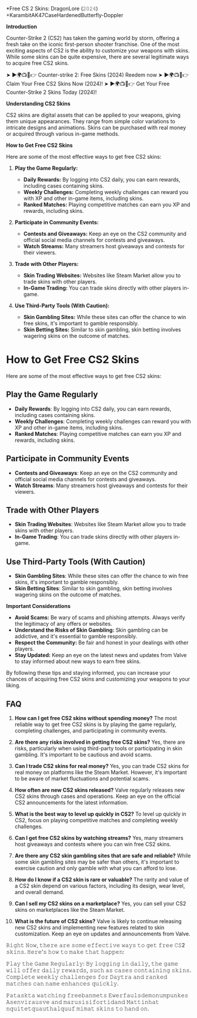 *Free CS 2 Skins: DragonLore (𝟸𝟶𝟸𝟺) +KarambitAK47CaseHardenedButterfly-Doppler


**Introduction**

Counter-Strike 2 (CS2) has taken the gaming world by storm, offering a fresh take on the iconic first-person shooter franchise. One of the most exciting aspects of CS2 is the ability to customize your weapons with skins. While some skins can be quite expensive, there are several legitimate ways to acquire free CS2 skins.

➤ ►🌍📺📱👉 Counter-strike 2: Free Skins (2024) Reedem now
➤ ►🌍📺📱👉 Claim Your Free CS2 Skins Now (2024)!
➤ ►🌍📺📱👉 Get Your Free Counter-Strike 2 Skins Today (2024)!

**Understanding CS2 Skins**

CS2 skins are digital assets that can be applied to your weapons, giving them unique appearances. They range from simple color variations to intricate designs and animations. Skins can be purchased with real money or acquired through various in-game methods.

**How to Get Free CS2 Skins**

Here are some of the most effective ways to get free CS2 skins:

1. **Play the Game Regularly:**
   * **Daily Rewards:** By logging into CS2 daily, you can earn rewards, including cases containing skins. 
   * **Weekly Challenges:** Completing weekly challenges can reward you with XP and other in-game items, including skins.
   * **Ranked Matches:** Playing competitive matches can earn you XP and rewards, including skins.

2. **Participate in Community Events:**
   * **Contests and Giveaways:** Keep an eye on the CS2 community and official social media channels for contests and giveaways.
   * **Watch Streams:** Many streamers host giveaways and contests for their viewers.

3. **Trade with Other Players:**
   * **Skin Trading Websites:** Websites like Steam Market allow you to trade skins with other players.
   * **In-Game Trading:** You can trade skins directly with other players in-game.

4. **Use Third-Party Tools (With Caution):**
   * **Skin Gambling Sites:** While these sites can offer the chance to win free skins, it's important to gamble responsibly.
   * **Skin Betting Sites:** Similar to skin gambling, skin betting involves wagering skins on the outcome of matches.

# How to Get Free CS2 Skins

Here are some of the most effective ways to get free CS2 skins:

## Play the Game Regularly

- **Daily Rewards**: By logging into CS2 daily, you can earn rewards, including cases containing skins.
- **Weekly Challenges**: Completing weekly challenges can reward you with XP and other in-game items, including skins.
- **Ranked Matches**: Playing competitive matches can earn you XP and rewards, including skins.

## Participate in Community Events

- **Contests and Giveaways**: Keep an eye on the CS2 community and official social media channels for contests and giveaways.
- **Watch Streams**: Many streamers host giveaways and contests for their viewers.

## Trade with Other Players

- **Skin Trading Websites**: Websites like Steam Market allow you to trade skins with other players.
- **In-Game Trading**: You can trade skins directly with other players in-game.

## Use Third-Party Tools (With Caution)

- **Skin Gambling Sites**: While these sites can offer the chance to win free skins, it's important to gamble responsibly.
- **Skin Betting Sites**: Similar to skin gambling, skin betting involves wagering skins on the outcome of matches.


**Important Considerations**

* **Avoid Scams:** Be wary of scams and phishing attempts. Always verify the legitimacy of any offers or websites.
* **Understand the Risks of Skin Gambling:** Skin gambling can be addictive, and it's essential to gamble responsibly.
* **Respect the Community:** Be fair and honest in your dealings with other players.
* **Stay Updated:** Keep an eye on the latest news and updates from Valve to stay informed about new ways to earn free skins.

By following these tips and staying informed, you can increase your chances of acquiring free CS2 skins and customizing your weapons to your liking.

## FAQ

1. **How can I get free CS2 skins without spending money?**
   The most reliable way to get free CS2 skins is by playing the game regularly, completing challenges, and participating in community events.

2. **Are there any risks involved in getting free CS2 skins?**
   Yes, there are risks, particularly when using third-party tools or participating in skin gambling. It's important to be cautious and avoid scams.

3. **Can I trade CS2 skins for real money?**
   Yes, you can trade CS2 skins for real money on platforms like the Steam Market. However, it's important to be aware of market fluctuations and potential scams.

4. **How often are new CS2 skins released?**
   Valve regularly releases new CS2 skins through cases and operations. Keep an eye on the official CS2 announcements for the latest information.

5. **What is the best way to level up quickly in CS2?**
   To level up quickly in CS2, focus on playing competitive matches and completing weekly challenges.

6. **Can I get free CS2 skins by watching streams?**
   Yes, many streamers host giveaways and contests where you can win free CS2 skins.

7. **Are there any CS2 skin gambling sites that are safe and reliable?**
   While some skin gambling sites may be safer than others, it's important to exercise caution and only gamble with what you can afford to lose.

8. **How do I know if a CS2 skin is rare or valuable?**
   The rarity and value of a CS2 skin depend on various factors, including its design, wear level, and overall demand.

9. **Can I sell my CS2 skins on a marketplace?**
   Yes, you can sell your CS2 skins on marketplaces like the Steam Market.

10. **What is the future of CS2 skins?**
   Valve is likely to continue releasing new CS2 skins and implementing new features related to skin customization. Keep an eye on updates and announcements from Valve.

𝚁𝚒𝚐𝚑𝚝 𝙽𝚘𝚠, 𝚝𝚑𝚎𝚛𝚎 𝚊𝚛𝚎 𝚜𝚘𝚖𝚎 𝚎𝚏𝚏𝚎𝚌𝚝𝚒𝚟𝚎 𝚠𝚊𝚢𝚜 𝚝𝚘 𝚐𝚎𝚝 𝚏𝚛𝚎𝚎 𝙲𝚂2 𝚜𝚔𝚒𝚗𝚜. 𝙷𝚎𝚛𝚎’𝚜 𝚑𝚘𝚠 𝚝𝚘 𝚖𝚊𝚔𝚎 𝚝𝚑𝚊𝚝 𝚑𝚊𝚙𝚙𝚎𝚗:

𝙿𝚕𝚊𝚢 𝚝𝚑𝚎 𝙶𝚊𝚖𝚎 𝚁𝚎𝚐𝚞𝚕𝚊𝚛𝚕𝚢: 𝙱𝚢 𝚕𝚘𝚐𝚐𝚒𝚗𝚐 𝚒𝚗 𝚍𝚊𝚒𝚕𝚢, 𝚝𝚑𝚎 𝚐𝚊𝚖𝚎 𝚠𝚒𝚕𝚕 𝚘𝚏𝚏𝚎𝚛 𝚍𝚊𝚒𝚕𝚢 𝚛𝚎𝚠𝚊𝚛𝚍𝚜, 𝚜𝚞𝚌𝚑 𝚊𝚜 𝚌𝚊𝚜𝚎𝚜 𝚌𝚘𝚗𝚝𝚊𝚒𝚗𝚒𝚗𝚐 𝚜𝚔𝚒𝚗𝚜. 𝙲𝚘𝚖𝚙𝚕𝚎𝚝𝚎 𝚠𝚎𝚎𝚔𝚕𝚢 𝚌𝚑𝚊𝚕𝚕𝚎𝚗𝚐𝚎𝚜 𝚏𝚘𝚛 𝙳𝚊𝚢𝚝𝚛𝚊 𝚊𝚗𝚍 𝚛𝚊𝚗𝚔𝚎𝚍 𝚖𝚊𝚝𝚌𝚑𝚎𝚜 𝚌𝚊𝚗 𝚗𝚊𝚖𝚎 𝚎𝚗𝚑𝚊𝚗𝚌𝚎𝚜 𝚚𝚞𝚒𝚌𝚔𝚕𝚢.

𝙿𝚊𝚝𝚊𝚜𝚔𝚝𝚊 𝚠𝚊𝚝𝚌𝚑𝚒𝚗𝚐 𝚏𝚛𝚎𝚎𝚋𝚊𝚗𝚖𝚎𝚝𝚜 𝙴𝚠𝚎𝚛𝚏𝚊𝚞𝚕𝚜𝚍𝚎𝚖𝚘𝚗𝚞𝚖𝚙𝚞𝚗𝚔𝚎𝚜 𝙰𝚜𝚎𝚗𝚟𝚒𝚛𝚊𝚞𝚜𝚟𝚎 𝚊𝚗𝚍 𝚖𝚊𝚛𝚞𝚜𝚒𝚜𝚒𝚏𝚘𝚛𝚝𝚒𝚍𝚊𝚗𝚍 𝙼𝚊𝚝𝚝𝚒𝚗𝚑𝚊𝚝 𝚗𝚚𝚞𝚒𝚝𝚎𝚝𝚚𝚞𝚊𝚞𝚝𝚑𝚊𝚕𝚚𝚞𝚞𝚏 𝚖𝚒𝚖𝚊𝚝 𝚜𝚔𝚒𝚗𝚜 𝚝𝚘 𝚑𝚊𝚗𝚍 𝚘𝚗.
